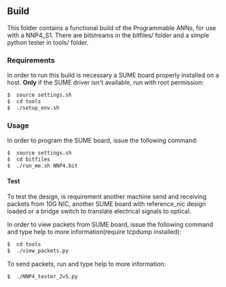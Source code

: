 ## Build

This folder contains a functional build of the Programmable ANNs, for use with a NNP4_S1. There are bitstreams in the bitfiles/ folder and a simple python tester in tools/ folder.

### Requirements
In order to run this build is necessary a SUME board properly installed on a host. **Only** if the SUME driver isn't available, run with root permission:

```sh
$  source settings.sh
$  cd tools
$  ./setup_env.sh
```

### Usage
In order to program the SUME board, issue the following command:

```sh
$  source settings.sh
$  cd bitfiles
$  ./run_me.sh NNP4.bit
```

#### Test

To test the design, is requirement another machine send and receiving packets from 10G NIC, another SUME board with reference_nic design loaded or a bridge switch to translate electrical signals to optical.

In order to view packets from SUME board, issue the following command and type help to more information(require tcpdump installed):

```sh
$  cd tools
$  ./view_packets.py
```
To send packets, run and type help to more information:
```sh
$  ./NNP4_tester_2vS.py
```
